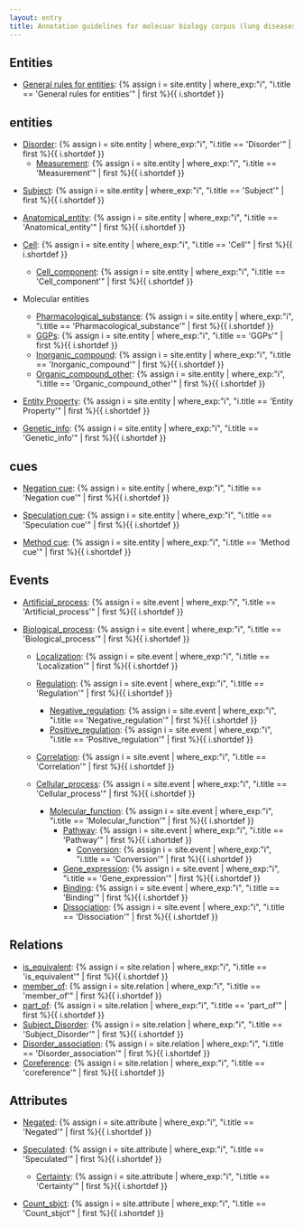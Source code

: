 ```yaml
---
layout: entry
title: Annotation guidelines for molecuar biology corpus (lung diseases)
---
```


## Entities
- [General rules for entities](): {% assign i = site.entity | where_exp:"i", "i.title == 'General rules for entities'" | first %}{{ i.shortdef }}

## entities
<!--
- [Phenotype](): {% assign i = site.entity | where_exp:"i", "i.title == 'Phenotype'" | first %}{{ i.shortdef }}
-->

  - [Disorder](): {% assign i = site.entity | where_exp:"i", "i.title == 'Disorder'" | first %}{{ i.shortdef }}
    - [Measurement](): {% assign i = site.entity | where_exp:"i", "i.title == 'Measurement'" | first %}{{ i.shortdef }}

<!--
  - [Disease](): {% assign i = site.entity | where_exp:"i", "i.title == 'Disease'" | first %}{{ i.shortdef }}
  - [Symptom](): {% assign i = site.entity | where_exp:"i", "i.title == 'Symptom'" | first %}{{ i.shortdef }}
-->

- [Subject](): {% assign i = site.entity | where_exp:"i", "i.title == 'Subject'" | first %}{{ i.shortdef }}

<!--
  - [N_sbjct](): {% assign i = site.entity | where_exp:"i", "i.title == 'N_sbjct'" | first %}{{ i.shortdef }}
  - [Age_sbjct](): {% assign i = site.entity | where_exp:"i", "i.title == 'Age_sbjct'" | first %}{{ i.shortdef }}
  - [Ethnic_sbjct](): {% assign i = site.entity | where_exp:"i", "i.title == 'Ethnic_sbjct'" | first %}{{ i.shortdef }}
-->


- [Anatomical_entity](): {% assign i = site.entity | where_exp:"i", "i.title == 'Anatomical_entity'" | first %}{{ i.shortdef }}

<!--
- [Tissue_cultured](): {% assign i = site.entity | where_exp:"i", "i.title == 'Tissue_cultured'" | first %}{{ i.shortdef }}
- [Tissue_natural](): {% assign i = site.entity | where_exp:"i", "i.title == 'Tissue_natural'" | first %}{{ i.shortdef }}

- [Cell_cultured](): {% assign i = site.entity | where_exp:"i", "i.title == 'Cell_cultured'" | first %}{{ i.shortdef }}
- [Cell_natural](): {% assign i = site.entity | where_exp:"i", "i.title == 'Cell_natural'" | first %}{{ i.shortdef }}
-->

- [Cell](): {% assign i = site.entity | where_exp:"i", "i.title == 'Cell'" | first %}{{ i.shortdef }}
  - [Cell_component](): {% assign i = site.entity | where_exp:"i", "i.title == 'Cell_component'" | first %}{{ i.shortdef }}

- Molecular entities
  - [Pharmacological_substance](): {% assign i = site.entity | where_exp:"i", "i.title == 'Pharmacological_substance'" | first %}{{ i.shortdef }}
  - [GGPs](): {% assign i = site.entity | where_exp:"i", "i.title == 'GGPs'" | first %}{{ i.shortdef }}
  - [Inorganic_compound](): {% assign i = site.entity | where_exp:"i", "i.title == 'Inorganic_compound'" | first %}{{ i.shortdef }}
  - [Organic_compound_other](): {% assign i = site.entity | where_exp:"i", "i.title == 'Organic_compound_other'" | first %}{{ i.shortdef }}

<!--  
  - [Protein_molecule](): {% assign i = site.entity | where_exp:"i", "i.title == 'Protein_molecule'" | first %}{{ i.shortdef }}
  - [DNA_molecule](): {% assign i = site.entity | where_exp:"i", "i.title == 'DNA_molecule'" | first %}{{ i.shortdef }}
  - [RNA_molecule](): {% assign i = site.entity | where_exp:"i", "i.title == 'RNA_molecule'" | first %}{{ i.shortdef }}
-->

<!--  
- [Protein_family_or_group](): {% assign i = site.entity | where_exp:"i", "i.title == 'Protein_family_or_group'" | first %}{{ i.shortdef }}
-->

<!--  
    - [Amino_acid_monomer](): {% assign i = site.entity | where_exp:"i", "i.title == 'Amino_acid_monomer'" | first %}{{ i.shortdef }}
-->

<!--
- [Value](): {% assign i = site.entity | where_exp:"i", "i.title == 'Value'" | first %}{{ i.shortdef }}
  - [Dose](): {% assign i = site.entity | where_exp:"i", "i.title == 'Dose'" | first %}{{ i.shortdef }}
  - [Period](): {% assign i = site.entity | where_exp:"i", "i.title == 'Period'" | first %}{{ i.shortdef }}
-->

- [Entity Property](): {% assign i = site.entity | where_exp:"i", "i.title == 'Entity Property'" | first %}{{ i.shortdef }}
<!--
- [MENTION](): {% assign i = site.entity | where_exp:"i", "i.title == 'MENTION'" | first %}{{ i.shortdef }}
-->
- [Genetic_info](): {% assign i = site.entity | where_exp:"i", "i.title == 'Genetic_info'" | first %}{{ i.shortdef }}

## cues
- [Negation cue](): {% assign i = site.entity | where_exp:"i", "i.title == 'Negation cue'" | first %}{{ i.shortdef }}
- [Speculation cue](): {% assign i = site.entity | where_exp:"i", "i.title == 'Speculation cue'" | first %}{{ i.shortdef }}
 
- [Method cue](): {% assign i = site.entity | where_exp:"i", "i.title == 'Method cue'" | first %}{{ i.shortdef }}

<!-- 
-->

<!---
## additional
{% assign sorted = site.entity | sort: 'order' %}
{% for i in sorted %}
- [{{ i.title }}]({{ i.url | remove_first:'/' }}){% if i.shortdef %}: {{ i.shortdef }}{% endif %}
{% endfor %}
--->

## Events

- [Artificial_process](): {% assign i = site.event | where_exp:"i", "i.title == 'Artificial_process'" | first %}{{ i.shortdef }}
- [Biological_process](): {% assign i = site.event | where_exp:"i", "i.title == 'Biological_process'" | first %}{{ i.shortdef }}

  - [Localization](): {% assign i = site.event | where_exp:"i", "i.title == 'Localization'" | first %}{{ i.shortdef }}
  
  - [Regulation](): {% assign i = site.event | where_exp:"i", "i.title == 'Regulation'" | first %}{{ i.shortdef }}
    - [Negative_regulation](): {% assign i = site.event | where_exp:"i", "i.title == 'Negative_regulation'" | first %}{{ i.shortdef }}
    - [Positive_regulation](): {% assign i = site.event | where_exp:"i", "i.title == 'Positive_regulation'" | first %}{{ i.shortdef }}
  - [Correlation](): {% assign i = site.event | where_exp:"i", "i.title == 'Correlation'" | first %}{{ i.shortdef }}
  
  - [Cellular_process](): {% assign i = site.event | where_exp:"i", "i.title == 'Cellular_process'" | first %}{{ i.shortdef }}
    - [Molecular_function](): {% assign i = site.event | where_exp:"i", "i.title == 'Molecular_function'" | first %}{{ i.shortdef }}
      - [Pathway](): {% assign i = site.event | where_exp:"i", "i.title == 'Pathway'" | first %}{{ i.shortdef }}
          - [Conversion](): {% assign i = site.event | where_exp:"i", "i.title == 'Conversion'" | first %}{{ i.shortdef }}
      - [Gene_expression](): {% assign i = site.event | where_exp:"i", "i.title == 'Gene_expression'" | first %}{{ i.shortdef }}
      - [Binding](): {% assign i = site.event | where_exp:"i", "i.title == 'Binding'" | first %}{{ i.shortdef }}
      - [Dissociation](): {% assign i = site.event | where_exp:"i", "i.title == 'Dissociation'" | first %}{{ i.shortdef }}

    
<!-- Under Cellular process
    - [Migration](): {% assign i = site.event | where_exp:"i", "i.title == 'Migration'" | first %}{{ i.shortdef }} 
 -->

<!-- 
     - [Metabolism](): {% assign i = site.event | where_exp:"i", "i.title == 'Metabolism'" | first %}{{ i.shortdef }}
         - [Biosynthesis](): {% assign i = site.event | where_exp:"i", "i.title == 'Biosynthesis'" | first %}{{ i.shortdef }}
         - [Degradation](): {% assign i = site.event | where_exp:"i", "i.title == 'Degradation'" | first %}{{ i.shortdef }}
    - [Gene_expression](): {% assign i = site.event | where_exp:"i", "i.title == 'Gene_expression'" | first %}{{ i.shortdef }}
      - [Transcription](): {% assign i = site.event | where_exp:"i", "i.title == 'Transcription'" | first %}{{ i.shortdef }}
      - [Translation](): {% assign i = site.event | where_exp:"i", "i.title == 'Translation'" | first %}{{ i.shortdef }}
-->

<!---
{% assign sorted = site.event | sort: 'order' %}
{% for i in sorted %}
- [{{ i.title }}]({{ i.url | remove_first:'/' }}){% if i.shortdef %}: {{ i.shortdef }}{% endif %}
{% endfor %}
--->

## Relations

- [is_equivalent](): {% assign i = site.relation | where_exp:"i", "i.title == 'is_equivalent'" | first %}{{ i.shortdef }}
- [member_of](): {% assign i = site.relation | where_exp:"i", "i.title == 'member_of'" | first %}{{ i.shortdef }}
- [part_of](): {% assign i = site.relation | where_exp:"i", "i.title == 'part_of'" | first %}{{ i.shortdef }}
- [Subject_Disorder](): {% assign i = site.relation | where_exp:"i", "i.title == 'Subject_Disorder'" | first %}{{ i.shortdef }}
- [Disorder_association](): {% assign i = site.relation | where_exp:"i", "i.title == 'Disorder_association'" | first %}{{ i.shortdef }}
- [Coreference](): {% assign i = site.relation | where_exp:"i", "i.title == 'coreference'" | first %}{{ i.shortdef }}

<!---
{% assign sorted = site.relation | sort: 'order' %}
{% for i in sorted %}
- [{{ i.title }}]({{ i.url | remove_first:'/' }}){% if i.shortdef %}: {{ i.shortdef }}{% endif %}
{% endfor %}
--->

## Attributes

- [Negated](): {% assign i = site.attribute | where_exp:"i", "i.title == 'Negated'" | first %}{{ i.shortdef }}
- [Speculated](): {% assign i = site.attribute | where_exp:"i", "i.title == 'Speculated'" | first %}{{ i.shortdef }}
  - [Certainty](): {% assign i = site.attribute | where_exp:"i", "i.title == 'Certainty'" | first %}{{ i.shortdef }}

- [Count_sbjct](): {% assign i = site.attribute | where_exp:"i", "i.title == 'Count_sbjct'" | first %}{{ i.shortdef }}

<!---
- [MutantAttribute](): {% assign i = site.attribute | where_exp:"i", "i.title == 'MutantAttribute'" | first %}{{ i.shortdef }}
- [Gender_sbjct](): {% assign i = site.attribute | where_exp:"i", "i.title == 'Gender_sbjct'" | first %}{{ i.shortdef }}
--->

<!--
{% assign sorted = site.attribute | sort: 'order' %}
{% for i in sorted %}
- [{{ i.title }}]({{ i.url | remove_first:'/' }}){% if i.shortdef %}: {{ i.shortdef }}{% endif %}
{% endfor %}
-->
